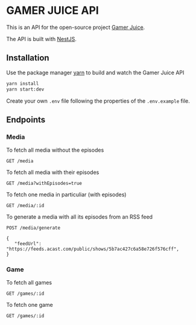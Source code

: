 # GAMER JUICE API

This is an API for the open-source project [Gamer Juice](https://github.com/Dogson/gamer-juice). 

The API is built with [NestJS](https://nestjs.com/).

## Installation

Use the package manager [yarn](https://yarnpkg.com/) to build and watch the Gamer Juice API

```bash
yarn install
yarn start:dev
```

Create your own ```.env``` file following the properties of the ```.env.example``` file.

## Endpoints

### Media

To fetch all media without the episodes
```
GET /media
```

To fetch all media with their episodes
```
GET /media?withEpisodes=true
```

To fetch one media in particuliar (with episodes)
```
GET /media/:id
```

To generate a media with all its episodes from an RSS feed
```
POST /media/generate

{
   "feedUrl": "https://feeds.acast.com/public/shows/5b7ac427c6a58e726f576cff",
}
```

### Game

To fetch all games
```
GET /games/:id
```

To fetch one game
```
GET /games/:id
```